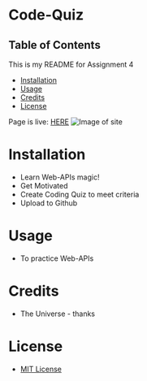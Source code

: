 # Code-Quiz

## Table of Contents

This is my README for Assignment 4
* [Installation](#installation)
* [Usage](#Usage)
* [Credits](#Credits)
* [License](#License)

Page is live: [HERE](https://kevsaj.github.io/Code-Quiz/)
![Image of site]( "demo")


# Installation
* Learn Web-APIs magic!
* Get Motivated
* Create Coding Quiz to meet criteria
* Upload to Github 

# Usage
* To practice Web-APIs

# Credits
* The Universe - thanks

# License
* [MIT License](https://github.com/kevsaj/Code-Quiz/blob/main/LICENSE)